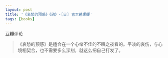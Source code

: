 ```yaml
---
layout: post
title: '《哀愁的预感》《鸫》-[日] 吉本芭娜娜'
tags: [books]
---
```


豆瓣评论
> 《哀愁的预感》是适合在一个心绪不佳的不眠之夜看的。平淡的哀伤，与心境相契合，也不需要多么深刻，就这么把自己打发了。